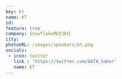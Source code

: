 ```yaml
---
key: kt
name: KT
id: 
feature: true
company: Snowflake株式会社
city: 
photoURL: /images/speakers/kt.png
socials:
 - icon: twitter
   link : 'https://twitter.com/DATA_Saber'
   name: KT
---
```

